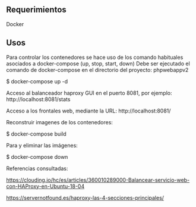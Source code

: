 
## Requerimientos 

Docker

## Usos

Para controlar los contenedores se hace uso de los comando habituales asociados a docker-compose (up, stop, start, down) 
Debe ser ejecutado el comando de docker-compose en el directorio del proyecto: phpwebappv2


$ docker-compose up -d

Acceso al balanceador haproxy GUI en el puerto 8081, por ejemplo: http://localhost:8081/stats

Acceso a los frontales web, mediante la URL: http://localhost:8081/


Reconstruir imagenes de los contenedores:

$ docker-compose build

Para y eliminar las imágenes:

$ docker-compose down


Referencias consultadas:

https://clouding.io/hc/es/articles/360010289000-Balancear-servicio-web-con-HAProxy-en-Ubuntu-18-04 

https://servernotfound.es/haproxy-las-4-secciones-principales/

